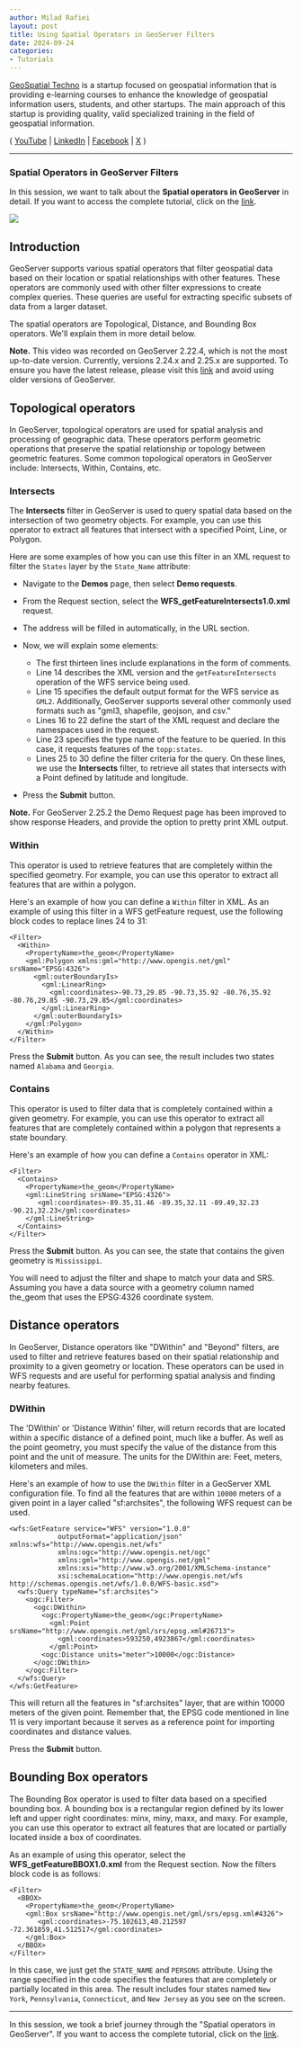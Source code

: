 ```yaml
---
author: Milad Rafiei
layout: post
title: Using Spatial Operators in GeoServer Filters
date: 2024-09-24
categories:   
- Tutorials
---
```


[GeoSpatial Techno](https://www.youtube.com/@geospatialtechno) is a startup focused on geospatial information that is providing e-learning courses to enhance the knowledge of geospatial information users, students, and other startups. The main approach of this startup is providing quality, valid specialized training in the field of geospatial information.

( [YouTube](https://www.youtube.com/@geospatialtechno)
| [LinkedIn](https://www.linkedin.com/in/geospatialtechno)
| [Facebook](https://www.facebook.com/geospatialtechno)
| [X](https://twitter.com/geospatialtechn)
)

----

### Spatial Operators in GeoServer Filters
In this session, we want to talk about the **Spatial operators in GeoServer** in detail. If you want to access the complete tutorial, click on the [link](https://www.youtube.com/watch?v=mYD0sCNiczE&list=PL_ITaxp1Ob4sjk24Stboa5XbO0LGdEKbL).

[![](https://img.youtube.com/vi/mYD0sCNiczE/0.jpg)](https://www.youtube.com/watch?v=mYD0sCNiczE&list=PL_ITaxp1Ob4sjk24Stboa5XbO0LGdEKbL)

## Introduction
GeoServer supports various spatial operators that filter geospatial data based on their location or spatial relationships with other features. These operators are commonly used with other filter expressions to create complex queries. These queries are useful for extracting specific subsets of data from a larger dataset.

The spatial operators are Topological, Distance, and Bounding Box operators. We'll explain them in more detail below.

**Note.** This video was recorded on GeoServer 2.22.4, which is not the most up-to-date version. Currently, versions 2.24.x and 2.25.x are supported. To ensure you have the latest release, please visit this [link](https://geoserver.org/download/) and avoid using older versions of GeoServer.

## Topological operators
In GeoServer, topological operators are used for spatial analysis and processing of geographic data. These operators perform geometric operations that preserve the spatial relationship or topology between geometric features. Some common topological operators in GeoServer include: Intersects, Within, Contains, etc.

### Intersects
The **Intersects** filter in GeoServer is used to query spatial data based on the intersection of two geometry objects. For example, you can use this operator to extract all features that intersect with a specified Point, Line, or Polygon.

Here are some examples of how you can use this filter in an XML request to filter the `States` layer by the `State_Name` attribute:

- Navigate to the **Demos** page, then select **Demo requests**.
- From the Request section, select the **WFS_getFeatureIntersects1.0.xml** request.
- The address will be filled in automatically, in the URL section.
- Now, we will explain some elements:
  -  The first thirteen lines include explanations in the form of comments.
  -  Line 14 describes the XML version and the `getFeatureIntersects` operation of the WFS service being used.
  -  Line 15 specifies the default output format for the WFS service as `GML2`. Additionally, GeoServer supports several other commonly used formats such as "gml3, shapefile, geojson, and csv."
  -  Lines 16 to 22 define the start of the XML request and declare the namespaces used in the request.
  -  Line 23 specifies the type name of the feature to be queried. In this case, it requests features of the `topp:states`.
  -  Lines 25 to 30 define the filter criteria for the query. On these lines, we use the **Intersects** filter, to retrieve all states that intersects with a Point defined by latitude and longitude.

- Press the **Submit** button.

**Note.** For GeoServer 2.25.2 the Demo Request page has been improved to show response Headers, and provide the option to pretty print XML output.

### Within
This operator is used to retrieve features that are completely within the specified geometry. For example, you can use this operator to extract all features that are within a polygon.

Here's an example of how you can define a `Within` filter in XML. As an example of using this filter in a WFS getFeature request, use the following block codes to replace lines 24 to 31:

    <Filter>
      <Within>
        <PropertyName>the_geom</PropertyName>
        <gml:Polygon xmlns:gml="http://www.opengis.net/gml" srsName="EPSG:4326">
		  <gml:outerBoundaryIs>
		    <gml:LinearRing>
			  <gml:coordinates>-90.73,29.85 -90.73,35.92 -80.76,35.92 -80.76,29.85 -90.73,29.85</gml:coordinates>
			</gml:LinearRing>
		  </gml:outerBoundaryIs>
        </gml:Polygon>
      </Within>
    </Filter>

Press the **Submit** button. As you can see, the result includes two states named `Alabama` and `Georgia`.

### Contains
This operator is used to filter data that is completely contained within a given geometry. For example, you can use this operator to extract all features that are completely contained within a polygon that represents a state boundary.

Here's an example of how you can define a `Contains` operator in XML:

    <Filter>
      <Contains>
        <PropertyName>the_geom</PropertyName>
        <gml:LineString srsName="EPSG:4326">
           <gml:coordinates>-89.35,31.46 -89.35,32.11 -89.49,32.23 -90.21,32.23</gml:coordinates>
        </gml:LineString>
      </Contains>
    </Filter>

Press the **Submit** button. As you can see, the state that contains the given geometry is `Mississippi`.

You will need to adjust the filter and shape to match your data and SRS. Assuming you have a data source with a geometry column named the_geom that uses the EPSG:4326 coordinate system.

## Distance operators
In GeoServer, Distance operators like "DWithin" and "Beyond" filters, are used to filter and retrieve features based on their spatial relationship and proximity to a given geometry or location. These operators can be used in WFS requests and are useful for performing spatial analysis and finding nearby features.

### DWithin
The 'DWithin' or 'Distance Within' filter, will return records that are located within a specific distance of a defined point, much like a buffer. As well as the point geometry, you must specify the value of the distance from this point and the unit of measure. The units for the DWithin are: Feet, meters, kilometers and miles.

Here's an example of how to use the `DWithin` filter in a GeoServer XML configuration file. To find all the features that are within `10000` meters of a given point in a layer called "sf:archsites", the following WFS request can be used.

	<wfs:GetFeature service="WFS" version="1.0.0"
                outputFormat="application/json" xmlns:wfs="http://www.opengis.net/wfs"
                xmlns:ogc="http://www.opengis.net/ogc"
                xmlns:gml="http://www.opengis.net/gml"
                xmlns:xsi="http://www.w3.org/2001/XMLSchema-instance"
                xsi:schemaLocation="http://www.opengis.net/wfs http://schemas.opengis.net/wfs/1.0.0/WFS-basic.xsd">
	  <wfs:Query typeName="sf:archsites">
	    <ogc:Filter>
		  <ogc:DWithin>
			<ogc:PropertyName>the_geom</ogc:PropertyName>
			  <gml:Point srsName="http://www.opengis.net/gml/srs/epsg.xml#26713">
				<gml:coordinates>593250,4923867</gml:coordinates>
			  </gml:Point>
			<ogc:Distance units="meter">10000</ogc:Distance>
		  </ogc:DWithin>
		</ogc:Filter>
	  </wfs:Query>
	</wfs:GetFeature>

This will return all the features in "sf:archsites" layer, that are within 10000 meters of the given point.
Remember that, the EPSG code mentioned in line 11 is very important because it serves as a reference point for importing coordinates and distance values.

Press the **Submit** button.

## Bounding Box operators
The Bounding Box operator is used to filter data based on a specified bounding box. A bounding box is a rectangular region defined by its lower left and upper right coordinates: minx, miny, maxx, and maxy. For example, you can use this operator to extract all features that are located or partially located inside a box of coordinates.

As an example of using this operator, select the **WFS_getFeatureBBOX1.0.xml** from the Request section. Now the filters block code is as follows:

    <Filter>
      <BBOX>
        <PropertyName>the_geom</PropertyName>
        <gml:Box srsName="http://www.opengis.net/gml/srs/epsg.xml#4326">
           <gml:coordinates>-75.102613,40.212597 -72.361859,41.512517</gml:coordinates>
        </gml:Box>
      </BBOX>
    </Filter>

In this case, we just get the `STATE_NAME` and `PERSONS` attribute.
Using the range specified in the code specifies the features that are completely or partially located in this area.
The result includes four states named `New York`, `Pennsylvania`, `Connecticut`, and `New Jersey` as you see on the screen.

----

In this session, we took a brief journey through the "Spatial operators in GeoServer". If you want to access the complete tutorial, click on the  [link](https://www.youtube.com/watch?v=mYD0sCNiczE&list=PL_ITaxp1Ob4sjk24Stboa5XbO0LGdEKbL).
